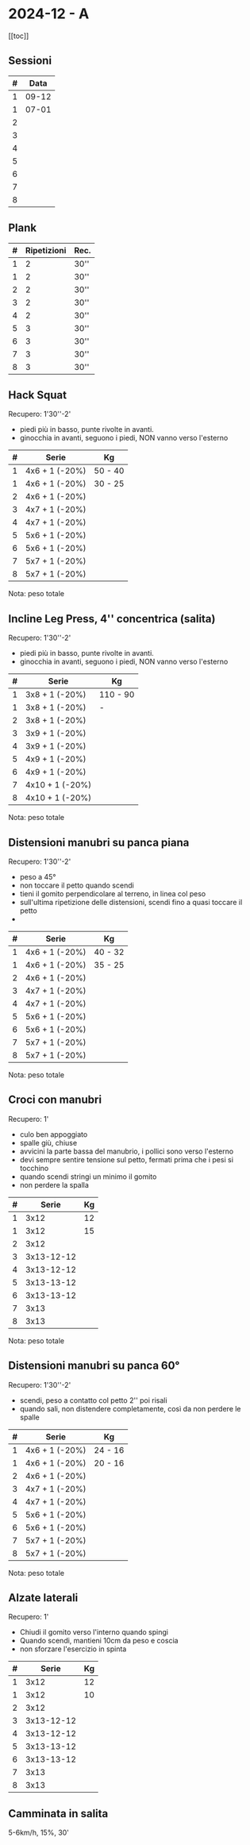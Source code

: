 # 2024-12 - A

[[toc]]

## Sessioni

| #   | Data  |
| --- | ----- |
| 1   | 09-12 |
| 1   | 07-01 |
| 2   |       |
| 3   |       |
| 4   |       |
| 5   |       |
| 6   |       |
| 7   |       |
| 8   |       |

## Plank

| #   | Ripetizioni | Rec. |
| --- | ----------- | ---- |
| 1   | 2           | 30'' |
| 1   | 2           | 30'' |
| 2   | 2           | 30'' |
| 3   | 2           | 30'' |
| 4   | 2           | 30'' |
| 5   | 3           | 30'' |
| 6   | 3           | 30'' |
| 7   | 3           | 30'' |
| 8   | 3           | 30'' |

## Hack Squat

Recupero: 1'30''-2'

- piedi più in basso, punte rivolte in avanti.
- ginocchia in avanti, seguono i piedi, NON vanno verso l'esterno

| #   | Serie          | Kg      |
| --- | -------------- | ------- |
| 1   | 4x6 + 1 (-20%) | 50 - 40 |
| 1   | 4x6 + 1 (-20%) | 30 - 25 |
| 2   | 4x6 + 1 (-20%) |         |
| 3   | 4x7 + 1 (-20%) |         |
| 4   | 4x7 + 1 (-20%) |         |
| 5   | 5x6 + 1 (-20%) |         |
| 6   | 5x6 + 1 (-20%) |         |
| 7   | 5x7 + 1 (-20%) |         |
| 8   | 5x7 + 1 (-20%) |         |

Nota: peso totale

## Incline Leg Press, 4'' concentrica (salita)

Recupero: 1'30''-2'

- piedi più in basso, punte rivolte in avanti.
- ginocchia in avanti, seguono i piedi, NON vanno verso l'esterno

| #   | Serie           | Kg       |
| --- | --------------- | -------- |
| 1   | 3x8 + 1 (-20%)  | 110 - 90 |
| 1   | 3x8 + 1 (-20%)  | -        |
| 2   | 3x8 + 1 (-20%)  |          |
| 3   | 3x9 + 1 (-20%)  |          |
| 4   | 3x9 + 1 (-20%)  |          |
| 5   | 4x9 + 1 (-20%)  |          |
| 6   | 4x9 + 1 (-20%)  |          |
| 7   | 4x10 + 1 (-20%) |          |
| 8   | 4x10 + 1 (-20%) |          |

Nota: peso totale

## Distensioni manubri su panca piana

Recupero: 1'30''-2'

- peso a 45°
- non toccare il petto quando scendi
- tieni il gomito perpendicolare al terreno, in linea col peso
- sull'ultima ripetizione delle distensioni, scendi fino a quasi toccare il petto
- 

| #   | Serie          | Kg      |
| --- | -------------- | ------- |
| 1   | 4x6 + 1 (-20%) | 40 - 32 |
| 1   | 4x6 + 1 (-20%) | 35 - 25 |
| 2   | 4x6 + 1 (-20%) |         |
| 3   | 4x7 + 1 (-20%) |         |
| 4   | 4x7 + 1 (-20%) |         |
| 5   | 5x6 + 1 (-20%) |         |
| 6   | 5x6 + 1 (-20%) |         |
| 7   | 5x7 + 1 (-20%) |         |
| 8   | 5x7 + 1 (-20%) |         |

Nota: peso totale

## Croci con manubri

Recupero: 1'

- culo ben appoggiato
- spalle giù, chiuse
- avvicini la parte bassa del manubrio, i pollici sono verso l'esterno
- devi sempre sentire tensione sul petto, fermati prima che i pesi si tocchino
- quando scendi stringi un minimo il gomito
- non perdere la spalla

| #   | Serie      | Kg  |
| --- | ---------- | --- |
| 1   | 3x12       | 12  |
| 1   | 3x12       | 15  |
| 2   | 3x12       |     |
| 3   | 3x13-12-12 |     |
| 4   | 3x13-12-12 |     |
| 5   | 3x13-13-12 |     |
| 6   | 3x13-13-12 |     |
| 7   | 3x13       |     |
| 8   | 3x13       |     |

Nota: peso totale

## Distensioni manubri su panca 60°

Recupero: 1'30''-2'

- scendi, peso a contatto col petto 2'' poi risali
- quando sali, non distendere completamente, così da non perdere le spalle

| #   | Serie          | Kg      |
| --- | -------------- | ------- |
| 1   | 4x6 + 1 (-20%) | 24 - 16 |
| 1   | 4x6 + 1 (-20%) | 20 - 16 |
| 2   | 4x6 + 1 (-20%) |         |
| 3   | 4x7 + 1 (-20%) |         |
| 4   | 4x7 + 1 (-20%) |         |
| 5   | 5x6 + 1 (-20%) |         |
| 6   | 5x6 + 1 (-20%) |         |
| 7   | 5x7 + 1 (-20%) |         |
| 8   | 5x7 + 1 (-20%) |         |

Nota: peso totale

## Alzate laterali

Recupero: 1'

- Chiudi il gomito verso l'interno quando spingi
- Quando scendi, mantieni 10cm da peso e coscia
- non sforzare l'esercizio in spinta

| #   | Serie      | Kg  |
| --- | ---------- | --- |
| 1   | 3x12       | 12  |
| 1   | 3x12       | 10  |
| 2   | 3x12       |     |
| 3   | 3x13-12-12 |     |
| 4   | 3x13-12-12 |     |
| 5   | 3x13-13-12 |     |
| 6   | 3x13-13-12 |     |
| 7   | 3x13       |     |
| 8   | 3x13       |     |

## Camminata in salita

5-6km/h, 15%, 30'
